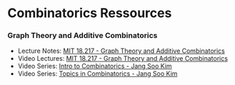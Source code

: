 # Combinatorics Ressources

### Graph Theory and Additive Combinatorics

- Lecture Notes: [MIT 18.217 - Graph Theory and Additive Combinatorics](https://ocw.mit.edu/courses/mathematics/18-217-graph-theory-and-additive-combinatorics-fall-2019/)
- Video Lectures: [MIT 18.217 - Graph Theory and Additive Combinatorics](https://www.youtube.com/playlist?list=PLUl4u3cNGP62qauV_CpT1zKaGG_Vj5igX)
- Video Series: [Intro to Combinatorics - Jang Soo Kim](https://www.youtube.com/playlist?list=PLGB0U_OssPo5agzqnsr9Ubx3ACk0_2S2Y)
- Video Series: [Topics in Combinatorics - Jang Soo Kim](https://www.youtube.com/playlist?list=PLGB0U_OssPo73Ha4Ity13ZgPjlg2hxdbU)

